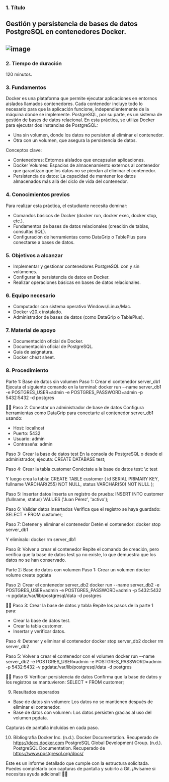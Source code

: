 ### 1. Título
Gestión y persistencia de bases de datos PostgreSQL en contenedores Docker.
---
![image](https://github.com/user-attachments/assets/3269f058-a3fb-4575-9c9f-a24037815401)
---

### 2. Tiempo de duración
120 minutos.

### 3. Fundamentos
Docker es una plataforma que permite ejecutar aplicaciones en entornos aislados llamados contenedores. Cada contenedor incluye todo lo necesario para que la aplicación funcione, independientemente de la máquina donde se implemente.
PostgreSQL, por su parte, es un sistema de gestión de bases de datos relacional. En esta práctica, se utiliza Docker para ejecutar dos instancias de PostgreSQL:
- Una sin volumen, donde los datos no persisten al eliminar el contenedor.
- Otra con un volumen, que asegura la persistencia de datos.

Conceptos clave:
- Contenedores: Entornos aislados que encapsulan aplicaciones.
- Docker Volumes: Espacios de almacenamiento externos al contenedor que garantizan que los datos no se pierdan al eliminar el contenedor.
- Persistencia de datos: La capacidad de mantener los datos almacenados más allá del ciclo de vida del contenedor.


### 4. Conocimientos previos
Para realizar esta práctica, el estudiante necesita dominar:
- Comandos básicos de Docker (docker run, docker exec, docker stop, etc.).
- Fundamentos de bases de datos relacionales (creación de tablas, consultas SQL).
- Configuración de herramientas como DataGrip o TablePlus para conectarse a bases de datos.


### 5. Objetivos a alcanzar
- Implementar y gestionar contenedores PostgreSQL con y sin volúmenes.
- Configurar la persistencia de datos en Docker.
- Realizar operaciones básicas en bases de datos relacionales.


### 6. Equipo necesario
- Computador con sistema operativo Windows/Linux/Mac.
- Docker v20.x instalado.
- Administrador de bases de datos (como DataGrip o TablePlus).


### 7. Material de apoyo
- Documentación oficial de Docker.
- Documentación oficial de PostgreSQL.
- Guía de asignatura.
- Docker cheat sheet.


### 8. Procedimiento
Parte 1: Base de datos sin volumen
Paso 1: Crear el contenedor server_db1
Ejecuta el siguiente comando en la terminal:
docker run --name server_db1 -e POSTGRES_USER=admin -e POSTGRES_PASSWORD=admin -p 5432:5432 -d postgres


Paso 2: Conectar un administrador de base de datos
Configura herramientas como DataGrip para conectarte al contenedor server_db1 usando:
- Host: localhost
- Puerto: 5432
- Usuario: admin
- Contraseña: admin

Paso 3: Crear la base de datos test
En la consola de PostgreSQL o desde el administrador, ejecuta:
CREATE DATABASE test;


Paso 4: Crear la tabla customer
Conéctate a la base de datos test:
\c test


Y luego crea la tabla:
CREATE TABLE customer (
    id SERIAL PRIMARY KEY,
    fullname VARCHAR(255) NOT NULL,
    status VARCHAR(50) NOT NULL
);


Paso 5: Insertar datos
Inserta un registro de prueba:
INSERT INTO customer (fullname, status) VALUES ('Juan Pérez', 'activo');


Paso 6: Validar datos insertados
Verifica que el registro se haya guardado:
SELECT * FROM customer;


Paso 7: Detener y eliminar el contenedor
Detén el contenedor:
docker stop server_db1


Y elimínalo:
docker rm server_db1


Paso 8: Volver a crear el contenedor
Repite el comando de creación, pero verifica que la base de datos test ya no existe, lo que demuestra que los datos no se han conservado.

Parte 2: Base de datos con volumen
Paso 1: Crear un volumen
docker volume create pgdata


Paso 2: Crear el contenedor server_db2
docker run --name server_db2 -e POSTGRES_USER=admin -e POSTGRES_PASSWORD=admin -p 5432:5432 -v pgdata:/var/lib/postgresql/data -d postgres


Paso 3: Crear la base de datos y tabla
Repite los pasos de la parte 1 para:
- Crear la base de datos test.
- Crear la tabla customer.
- Insertar y verificar datos.

Paso 4: Detener y eliminar el contenedor
docker stop server_db2
docker rm server_db2


Paso 5: Volver a crear el contenedor con el volumen
docker run --name server_db2 -e POSTGRES_USER=admin -e POSTGRES_PASSWORD=admin -p 5432:5432 -v pgdata:/var/lib/postgresql/data -d postgres


Paso 6: Verificar persistencia de datos
Confirma que la base de datos y los registros se mantuvieron:
SELECT * FROM customer;



9. Resultados esperados
- Base de datos sin volumen: Los datos no se mantienen después de eliminar el contenedor.
- Base de datos con volumen: Los datos persisten gracias al uso del volumen pgdata.

Capturas de pantalla incluidas en cada paso.

10. Bibliografía
Docker Inc. (n.d.). Docker Documentation. Recuperado de https://docs.docker.com
PostgreSQL Global Development Group. (n.d.). PostgreSQL Documentation. Recuperado de https://www.postgresql.org/docs/

Este es un informe detallado que cumple con la estructura solicitada. Puedes completarlo con capturas de pantalla y subirlo a Git. ¡Avísame si necesitas ayuda adicional! 🚀✨
